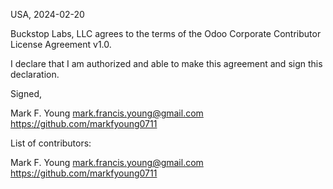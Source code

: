 USA, 2024-02-20

Buckstop Labs, LLC agrees to the terms of the Odoo Corporate Contributor License
Agreement v1.0.

I declare that I am authorized and able to make this agreement and sign this
declaration.

Signed,

Mark F. Young mark.francis.young@gmail.com https://github.com/markfyoung0711

List of contributors:

Mark F. Young mark.francis.young@gmail.com https://github.com/markfyoung0711
